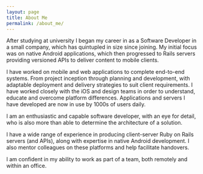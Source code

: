```yaml
---
layout: page
title: About Me
permalink: /about_me/
---
```


After studying at university I began my career in as a Software Developer in a small company, which has quintupled in size since joining. My initial focus was on native Android applications, which then progressed to Rails servers providing versioned APIs to deliver content to mobile clients.

I have worked on mobile and web applications to complete end-to-end systems. From project inception through planning and development, with adaptable deployment and delivery strategies to suit client requirements. I have worked closely with the iOS and design teams in order to understand, educate and overcome platform differences. Applications and servers I have developed are now in use by 1000s of users daily.

I am an enthusiastic and capable software developer, with an eye for detail, who is also more than able to determine the architecture of a solution.

I have a wide range of experience in producing client-server Ruby on Rails servers (and APIs), along with expertise in native Android development. I also mentor colleagues on these platforms and help facilitate handovers.

I am confident in my ability to work as part of a team, both remotely and within an office.
